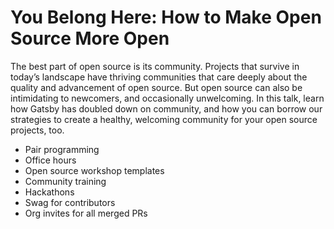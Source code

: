 # You Belong Here: How to Make Open Source More Open

The best part of open source is its community. Projects that survive in today’s landscape have thriving communities that care deeply about the quality and advancement of open source. But open source can also be intimidating to newcomers, and occasionally unwelcoming. In this talk, learn how Gatsby has doubled down on community, and how you can borrow our strategies to create a healthy, welcoming community for your open source projects, too.

-   Pair programming
-   Office hours
-   Open source workshop templates
-   Community training
-   Hackathons
-   Swag for contributors
-   Org invites for all merged PRs

